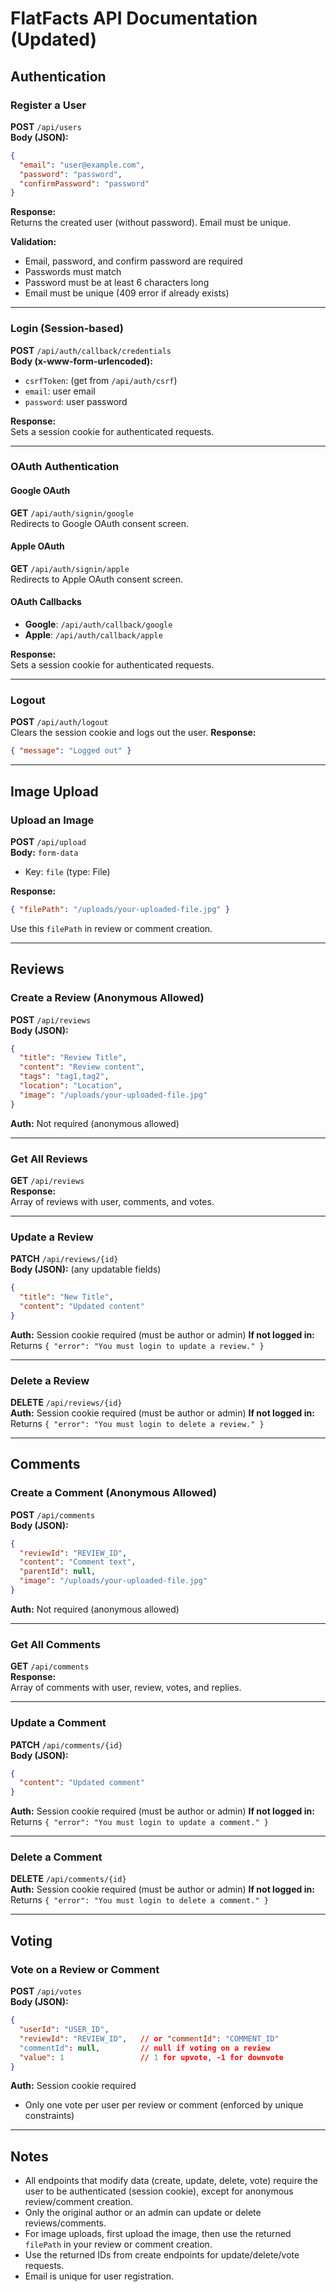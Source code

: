 # FlatFacts API Documentation (Updated)

## Authentication

### Register a User
**POST** `/api/users`  
**Body (JSON):**
```json
{
  "email": "user@example.com",
  "password": "password",
  "confirmPassword": "password"
}
```
**Response:**  
Returns the created user (without password). Email must be unique.

**Validation:**
- Email, password, and confirm password are required
- Passwords must match
- Password must be at least 6 characters long
- Email must be unique (409 error if already exists)

---

### Login (Session-based)
**POST** `/api/auth/callback/credentials`  
**Body (x-www-form-urlencoded):**
- `csrfToken`: (get from `/api/auth/csrf`)
- `email`: user email
- `password`: user password

**Response:**  
Sets a session cookie for authenticated requests.

---

### OAuth Authentication

#### Google OAuth
**GET** `/api/auth/signin/google`  
Redirects to Google OAuth consent screen.

#### Apple OAuth  
**GET** `/api/auth/signin/apple`  
Redirects to Apple OAuth consent screen.

#### OAuth Callbacks
- **Google**: `/api/auth/callback/google`
- **Apple**: `/api/auth/callback/apple`

**Response:**  
Sets a session cookie for authenticated requests.

---

### Logout
**POST** `/api/auth/logout`  
Clears the session cookie and logs out the user.
**Response:**
```json
{ "message": "Logged out" }
```

---

## Image Upload

### Upload an Image
**POST** `/api/upload`  
**Body:** `form-data`  
- Key: `file` (type: File)

**Response:**
```json
{ "filePath": "/uploads/your-uploaded-file.jpg" }
```
Use this `filePath` in review or comment creation.

---

## Reviews

### Create a Review (Anonymous Allowed)
**POST** `/api/reviews`  
**Body (JSON):**
```json
{
  "title": "Review Title",
  "content": "Review content",
  "tags": "tag1,tag2",
  "location": "Location",
  "image": "/uploads/your-uploaded-file.jpg"
}
```
**Auth:** Not required (anonymous allowed)

---

### Get All Reviews
**GET** `/api/reviews`  
**Response:**  
Array of reviews with user, comments, and votes.

---

### Update a Review
**PATCH** `/api/reviews/{id}`  
**Body (JSON):** (any updatable fields)
```json
{
  "title": "New Title",
  "content": "Updated content"
}
```
**Auth:** Session cookie required (must be author or admin)
**If not logged in:** Returns `{ "error": "You must login to update a review." }`

---

### Delete a Review
**DELETE** `/api/reviews/{id}`  
**Auth:** Session cookie required (must be author or admin)
**If not logged in:** Returns `{ "error": "You must login to delete a review." }`

---

## Comments

### Create a Comment (Anonymous Allowed)
**POST** `/api/comments`  
**Body (JSON):**
```json
{
  "reviewId": "REVIEW_ID",
  "content": "Comment text",
  "parentId": null,
  "image": "/uploads/your-uploaded-file.jpg"
}
```
**Auth:** Not required (anonymous allowed)

---

### Get All Comments
**GET** `/api/comments`  
**Response:**  
Array of comments with user, review, votes, and replies.

---

### Update a Comment
**PATCH** `/api/comments/{id}`  
**Body (JSON):**
```json
{
  "content": "Updated comment"
}
```
**Auth:** Session cookie required (must be author or admin)
**If not logged in:** Returns `{ "error": "You must login to update a comment." }`

---

### Delete a Comment
**DELETE** `/api/comments/{id}`  
**Auth:** Session cookie required (must be author or admin)
**If not logged in:** Returns `{ "error": "You must login to delete a comment." }`

---

## Voting

### Vote on a Review or Comment
**POST** `/api/votes`  
**Body (JSON):**
```json
{
  "userId": "USER_ID",
  "reviewId": "REVIEW_ID",   // or "commentId": "COMMENT_ID"
  "commentId": null,         // null if voting on a review
  "value": 1                 // 1 for upvote, -1 for downvote
}
```
**Auth:** Session cookie required
- Only one vote per user per review or comment (enforced by unique constraints)

---

## Notes

- All endpoints that modify data (create, update, delete, vote) require the user to be authenticated (session cookie), except for anonymous review/comment creation.
- Only the original author or an admin can update or delete reviews/comments.
- For image uploads, first upload the image, then use the returned `filePath` in your review or comment creation.
- Use the returned IDs from create endpoints for update/delete/vote requests.
- Email is unique for user registration. 
